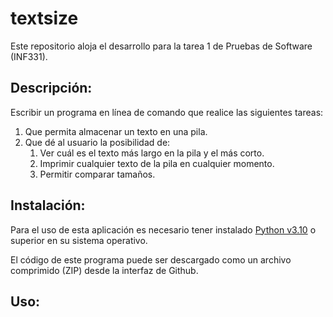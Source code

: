 # textsize

Este repositorio aloja el desarrollo para la tarea 1 de Pruebas de Software (INF331).

## Descripción:

Escribir un programa en línea de comando que realice las siguientes tareas:

1. Que permita almacenar un texto en una pila.
2. Que dé al usuario la posibilidad de:
	1. Ver cuál es el texto más largo en la pila y el más corto.
	2. Imprimir cualquier texto de la pila en cualquier momento.
	3. Permitir comparar tamaños.

## Instalación:

Para el uso de esta aplicación es necesario tener instalado [Python v3.10](https://www.python.org/) o superior en su sistema operativo.

El código de este programa puede ser descargado como un archivo comprimido (ZIP) desde la interfaz de Github.

## Uso:
